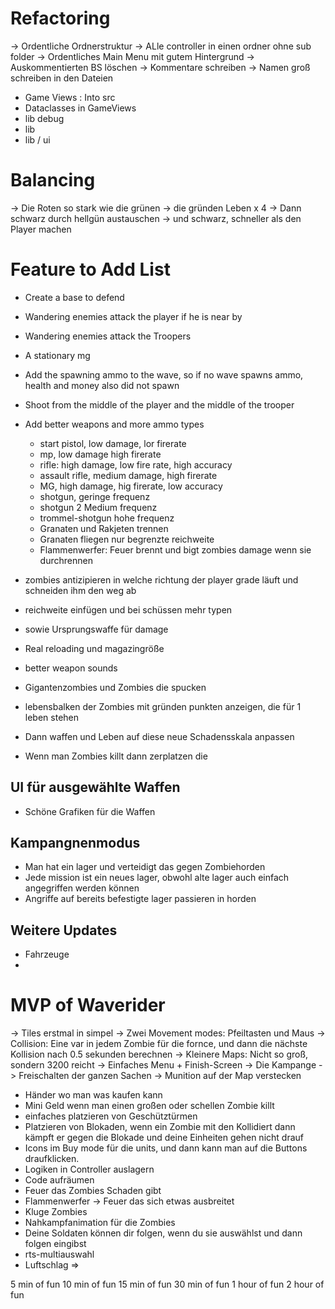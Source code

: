 # Refactoring

-> Ordentliche Ordnerstruktur
  -> ALle controller in einen ordner ohne sub folder
-> Ordentliches Main Menu mit gutem Hintergrund
-> Auskommentierten BS löschen 
-> Kommentare schreiben
-> Namen groß schreiben in den Dateien

- Game Views : Into src
- Dataclasses in GameViews
- lib debug
- lib 
- lib / ui 


# Balancing

-> Die Roten so stark wie die grünen
-> die gründen Leben x 4 
-> Dann schwarz durch hellgün austauschen 
-> und schwarz, schneller als den Player machen

# Feature to Add List

- Create a base to defend
- Wandering enemies attack the player if he is near by
- Wandering enemies attack the Troopers
- A stationary mg
- Add the spawning ammo to the wave, so if no wave spawns ammo, health and money also did not spawn
- Shoot from the middle of the player and the middle of the trooper
- Add better weapons and more ammo types
    - start pistol, low damage, lor firerate
    - mp, low damage high firerate
    - rifle: high damage, low fire rate, high accuracy
    - assault rifle, medium damage, high firerate
    - MG, high damage, hig firerate, low accuracy
    - shotgun, geringe frequenz
    - shotgun 2 Medium frequenz
    - trommel-shotgun hohe frequenz
    - Granaten und Rakjeten trennen
    - Granaten fliegen nur begrenzte reichweite
    - Flammenwerfer: Feuer brennt und bigt zombies damage wenn sie durchrennen

- zombies antizipieren in welche richtung der player grade läuft und schneiden ihm den weg ab
- reichweite einfügen und bei schüssen mehr typen
- sowie Ursprungswaffe für damage
- Real reloading und magazingröße
- better weapon sounds
- Gigantenzombies und Zombies die spucken
- lebensbalken der Zombies mit gründen punkten anzeigen, die für 1 leben stehen
- Dann waffen und Leben auf diese neue Schadensskala anpassen

- Wenn man Zombies killt dann zerplatzen die

## UI für ausgewählte Waffen
- Schöne Grafiken für die Waffen

## Kampangnenmodus
- Man hat ein lager und verteidigt das gegen Zombiehorden
- Jede mission ist ein neues lager, obwohl alte lager auch einfach angegriffen werden können
- Angriffe auf bereits befestigte lager passieren in horden


## Weitere Updates
- Fahrzeuge
-


####

# MVP of Waverider

-> Tiles erstmal in simpel
-> Zwei Movement modes: Pfeiltasten und Maus
-> Collision: Eine var in jedem Zombie für die fornce, und dann die
nächste Kollision nach 0.5 sekunden berechnen
-> Kleinere Maps: Nicht so groß, sondern 3200 reicht
-> Einfaches Menu + Finish-Screen
-> Die Kampange
-> Freischalten der ganzen Sachen
-> Munition auf der Map verstecken
+ Händer wo man was kaufen kann
+ Mini Geld wenn man einen großen oder schellen Zombie killt
+ einfaches platzieren von Geschütztürmen
+ Platzieren von Blokaden, wenn ein Zombie mit den Kollidiert
  dann kämpft er gegen die Blokade und deine
  Einheiten gehen nicht drauf
+ Icons im Buy mode für die units, und dann kann man
  auf die Buttons draufklicken.
+ Logiken in Controller auslagern
+ Code aufräumen
+ Feuer das Zombies Schaden gibt
+ Flammenwerfer -> Feuer das sich etwas ausbreitet
+ Kluge Zombies
+ Nahkampfanimation für die Zombies
+ Deine Soldaten können dir folgen, wenn du
  sie auswählst und dann folgen eingibst
+ rts-multiauswahl
+ Luftschlag
  =>

5 min of fun
10 min of fun
15 min of fun
30 min of fun
1 hour of fun
2 hour of fun 